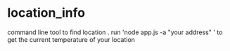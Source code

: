 # location_info
command line tool to find location .
run 'node app.js -a "your address" ' to get the current temperature of your location
